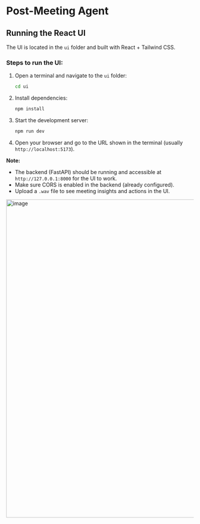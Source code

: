 # Post-Meeting Agent

## Running the React UI

The UI is located in the `ui` folder and built with React + Tailwind CSS.

### Steps to run the UI:

1. Open a terminal and navigate to the `ui` folder:
   ```sh
   cd ui
   ```
2. Install dependencies:
   ```sh
   npm install
   ```
3. Start the development server:
   ```sh
   npm run dev
   ```
4. Open your browser and go to the URL shown in the terminal (usually `http://localhost:5173`).

**Note:**
- The backend (FastAPI) should be running and accessible at `http://127.0.0.1:8000` for the UI to work.
- Make sure CORS is enabled in the backend (already configured).
- Upload a `.wav` file to see meeting insights and actions in the UI.

<img width="995" height="854" alt="image" src="https://github.com/user-attachments/assets/55180fc9-5630-4c5a-9116-bd4812087f50" />


